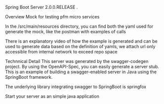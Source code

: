 Spring Boot Server 2.0.0.RELEASE .

Overview
Mock for testing pfm micro services

In the /src/main/resources directory, you can find both the yaml used for generate the mock, like the postman with examples of calls

There is an explanatory video of how the example is generated and can be used to generate data based on the definition of yamls, we attach url only accessible from internal network to exceed repo space

Technnical Detail
This server was generated by the swagger-codegen project.
By using the OpenAPI-Spec, you can easily generate a server stub.
This is an example of building a swagger-enabled server in Java using the SpringBoot framework.

The underlying library integrating swagger to SpringBoot is springfox

Start your server as an simple java application

